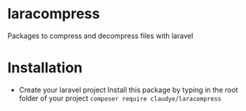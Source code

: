 # laracompress
 Packages to compress and decompress files with laravel
# Installation
  - Create your laravel project
 Install this package by typing in the root folder of your project
  ``` composer require claudye/laracompress ```
